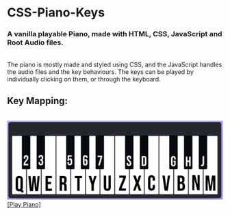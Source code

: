 # CSS-Piano-Keys
### A vanilla playable Piano, made with HTML, CSS, JavaScript and Root Audio files.
<br>
The piano is mostly made and styled using CSS, and the JavaScript handles the audio files and the key behaviours.
The keys can be played by individually clicking on them, or through the keyboard.

## Key Mapping:
<br>
<img src="https://github.com/arindal1/CSS-Piano-Keys/blob/main/images/keymaps.png">
<br>
<a href="https://arindal1.github.io/CSS-Piano-Keys/" target="_blank">[Play Piano]</a>
